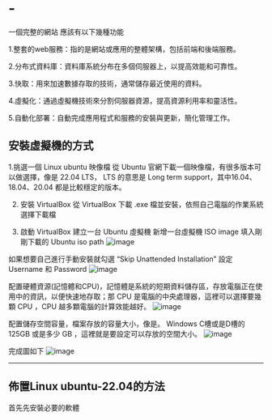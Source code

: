 # -
一個完整的網站
應該有以下幾種功能

1.整套的web服務：指的是網站或應用的整體架構，包括前端和後端服務。

2.分布式資料庫：資料庫系統分布在多個伺服器上，以提高效能和可靠性。

3.快取：用來加速數據存取的技術，通常儲存最近使用的資料。

4.虛擬化：通過虛擬機技術來分割伺服器資源，提高資源利用率和靈活性。

5.自動化部署：自動完成應用程式和服務的安裝與更新，簡化管理工作。

安裝虛擬機的方式
--------------------------------------------------------------------------------------------------------------------------------------------------

1.挑選一個 Linux ubuntu 映像檔
從 Ubuntu 官網下載一個映像檔，有很多版本可以做選擇，像是 22.04 LTS， LTS 的意思是 Long term support，其中16.04、18.04、20.04 都是比較穩定的版本。

2. 安裝 VirtualBox
從 VirtualBox 下載 .exe 檔並安裝，依照自己電腦的作業系統選擇下載檔

3. 啟動 VirtualBox 建立一台 Ubuntu 虛擬機
新增一台虛擬機
ISO image 填入剛剛下載的 Ubuntu iso path
![image](https://github.com/OliverTsai/memorandum/blob/main/img/1.png)


如果想要自己進行手動安裝就勾選 “Skip Unattended Installation”
設定 Username 和 Password
![image](https://github.com/OliverTsai/memorandum/blob/main/img/2.png)

配置硬體資源(記憶體和CPU)，記憶體是系統的短期資料儲存區，存放電腦正在使用中的資訊，以便快速地存取；那 CPU 是電腦的中央處理器，這裡可以選擇要幾顆 CPU ，CPU 越多顆電腦的計算效能越好。
![image](https://github.com/OliverTsai/memorandum/blob/main/img/3.png)

配置儲存空間容量，檔案存放的容量大小，像是。 Windows C槽或是D槽的 125GB 或是多少 GB ，這裡就是要設定可以存放的空間大小。
![image](https://github.com/OliverTsai/memorandum/blob/main/img/4.png)


完成圖如下
![image](https://github.com/OliverTsai/memorandum/blob/main/img/5.png)

--------------------------------------------------------------------------------------------------------------------------------------------------



佈置Linux ubuntu-22.04的方法
--------------------------------------------------------------------------------------------------------------------------------------------------

首先先安裝必要的軟體
